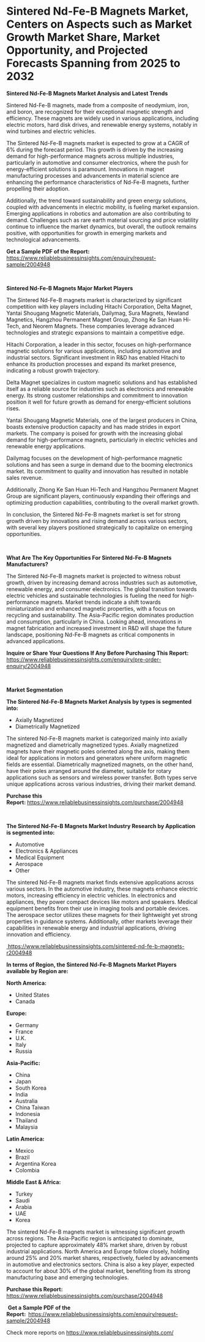<p><h1>Sintered Nd-Fe-B Magnets Market, Centers on Aspects such as Market Growth Market Share, Market Opportunity, and Projected Forecasts Spanning from 2025 to 2032</h1></p><p><strong>Sintered Nd-Fe-B Magnets Market Analysis and Latest Trends</strong></p>
<p><p>Sintered Nd-Fe-B magnets, made from a composite of neodymium, iron, and boron, are recognized for their exceptional magnetic strength and efficiency. These magnets are widely used in various applications, including electric motors, hard disk drives, and renewable energy systems, notably in wind turbines and electric vehicles.</p><p>The Sintered Nd-Fe-B magnets market is expected to grow at a CAGR of 6% during the forecast period. This growth is driven by the increasing demand for high-performance magnets across multiple industries, particularly in automotive and consumer electronics, where the push for energy-efficient solutions is paramount. Innovations in magnet manufacturing processes and advancements in material science are enhancing the performance characteristics of Nd-Fe-B magnets, further propelling their adoption.</p><p>Additionally, the trend toward sustainability and green energy solutions, coupled with advancements in electric mobility, is fueling market expansion. Emerging applications in robotics and automation are also contributing to demand. Challenges such as rare earth material sourcing and price volatility continue to influence the market dynamics, but overall, the outlook remains positive, with opportunities for growth in emerging markets and technological advancements.</p></p>
<p><strong>Get a Sample PDF of the Report:&nbsp;</strong> <a href="https://www.reliablebusinessinsights.com/enquiry/request-sample/2004948?utm_campaign=1837&utm_medium=2&utm_source=Github&utm_content=ia&utm_term=15012025&utm_id=sintered-nd-fe-b-magnets">https://www.reliablebusinessinsights.com/enquiry/request-sample/2004948</a></p>
<p>&nbsp;</p>
<p><strong>Sintered Nd-Fe-B Magnets Major Market Players</strong></p>
<p><p>The Sintered Nd-Fe-B magnets market is characterized by significant competition with key players including Hitachi Corporation, Delta Magnet, Yantai Shougang Magnetic Materials, Dailymag, Sura Magnets, Newland Magnetics, Hangzhou Permanent Magnet Group, Zhong Ke San Huan Hi-Tech, and Neorem Magnets. These companies leverage advanced technologies and strategic expansions to maintain a competitive edge.</p><p>Hitachi Corporation, a leader in this sector, focuses on high-performance magnetic solutions for various applications, including automotive and industrial sectors. Significant investment in R&D has enabled Hitachi to enhance its production processes and expand its market presence, indicating a robust growth trajectory.</p><p>Delta Magnet specializes in custom magnetic solutions and has established itself as a reliable source for industries such as electronics and renewable energy. Its strong customer relationships and commitment to innovation position it well for future growth as demand for energy-efficient solutions rises.</p><p>Yantai Shougang Magnetic Materials, one of the largest producers in China, boasts extensive production capacity and has made strides in export markets. The company is poised for growth with the increasing global demand for high-performance magnets, particularly in electric vehicles and renewable energy applications.</p><p>Dailymag focuses on the development of high-performance magnetic solutions and has seen a surge in demand due to the booming electronics market. Its commitment to quality and innovation has resulted in notable sales revenue.</p><p>Additionally, Zhong Ke San Huan Hi-Tech and Hangzhou Permanent Magnet Group are significant players, continuously expanding their offerings and optimizing production capabilities, contributing to the overall market growth. </p><p>In conclusion, the Sintered Nd-Fe-B magnets market is set for strong growth driven by innovations and rising demand across various sectors, with several key players positioned strategically to capitalize on emerging opportunities.</p></p>
<p>&nbsp;</p>
<p><strong>What Are The Key Opportunities For Sintered Nd-Fe-B Magnets Manufacturers?</strong></p>
<p><p>The Sintered Nd-Fe-B magnets market is projected to witness robust growth, driven by increasing demand across industries such as automotive, renewable energy, and consumer electronics. The global transition towards electric vehicles and sustainable technologies is fueling the need for high-performance magnets. Market trends indicate a shift towards miniaturization and enhanced magnetic properties, with a focus on recycling and sustainability. The Asia-Pacific region dominates production and consumption, particularly in China. Looking ahead, innovations in magnet fabrication and increased investment in R&D will shape the future landscape, positioning Nd-Fe-B magnets as critical components in advanced applications.</p></p>
<p><strong>Inquire or Share Your Questions If Any Before Purchasing This Report:</strong> <a href="https://www.reliablebusinessinsights.com/enquiry/pre-order-enquiry/2004948?utm_campaign=1837&utm_medium=2&utm_source=Github&utm_content=ia&utm_term=15012025&utm_id=sintered-nd-fe-b-magnets">https://www.reliablebusinessinsights.com/enquiry/pre-order-enquiry/2004948</a></p>
<p>&nbsp;</p>
<p><strong>Market Segmentation</strong></p>
<p><strong>The Sintered Nd-Fe-B Magnets Market Analysis by types is segmented into:</strong></p>
<p><ul><li>Axially Magnetized</li><li>Diametrically Magnetized</li></ul></p>
<p><p>The sintered Nd-Fe-B magnets market is categorized mainly into axially magnetized and diametrically magnetized types. Axially magnetized magnets have their magnetic poles oriented along the axis, making them ideal for applications in motors and generators where uniform magnetic fields are essential. Diametrically magnetized magnets, on the other hand, have their poles arranged around the diameter, suitable for rotary applications such as sensors and wireless power transfer. Both types serve unique applications across various industries, driving their market demand.</p></p>
<p><strong>Purchase this Report:&nbsp;</strong><a href="https://www.reliablebusinessinsights.com/purchase/2004948?utm_campaign=1837&utm_medium=2&utm_source=Github&utm_content=ia&utm_term=15012025&utm_id=sintered-nd-fe-b-magnets">https://www.reliablebusinessinsights.com/purchase/2004948</a></p>
<p>&nbsp;</p>
<p><strong>The Sintered Nd-Fe-B Magnets Market Industry Research by Application is segmented into:</strong></p>
<p><ul><li>Automotive</li><li>Electronics & Appliances</li><li>Medical Equipment</li><li>Aerospace</li><li>Other</li></ul></p>
<p><p>The sintered Nd-Fe-B magnets market finds extensive applications across various sectors. In the automotive industry, these magnets enhance electric motors, increasing efficiency in electric vehicles. In electronics and appliances, they power compact devices like motors and speakers. Medical equipment benefits from their use in imaging tools and portable devices. The aerospace sector utilizes these magnets for their lightweight yet strong properties in guidance systems. Additionally, other markets leverage their capabilities in renewable energy and industrial applications, driving innovation and efficiency.</p></p>
<p><a href="https://www.reliablebusinessinsights.com/sintered-nd-fe-b-magnets-r2004948?utm_campaign=1837&utm_medium=2&utm_source=Github&utm_content=ia&utm_term=15012025&utm_id=sintered-nd-fe-b-magnets">&nbsp;https://www.reliablebusinessinsights.com/sintered-nd-fe-b-magnets-r2004948</a></p>
<p><strong>In terms of Region, the Sintered Nd-Fe-B Magnets Market Players available by Region are:</strong></p>
<p>
    <p> <strong> North America: </strong>
        <ul>
            <li>United States</li>
            <li>Canada</li>
        </ul>
        </p> 
    <p> <strong> Europe: </strong>
        <ul>
            <li>Germany</li>
            <li>France</li>
            <li>U.K.</li>
            <li>Italy</li>
            <li>Russia</li>
        </ul>
        </p> 
    <p> <strong> Asia-Pacific: </strong>
        <ul>
            <li>China</li>
            <li>Japan</li>
            <li>South Korea</li>
            <li>India</li>
            <li>Australia</li>
            <li>China Taiwan</li>
            <li>Indonesia</li>
            <li>Thailand</li>
            <li>Malaysia</li>
        </ul>
        </p> 
    <p> <strong> Latin America: </strong>
        <ul>
            <li>Mexico</li>
            <li>Brazil</li>
            <li>Argentina Korea</li>
            <li>Colombia</li>
        </ul>
        </p> 
    <p> <strong> Middle East & Africa: </strong>
        <ul>
            <li>Turkey</li>
            <li>Saudi</li>
            <li>Arabia</li>
            <li>UAE</li>
            <li>Korea</li>
        </ul>
    </p>
    </p>
<p><p>The sintered Nd-Fe-B magnets market is witnessing significant growth across regions. The Asia-Pacific region is anticipated to dominate, projected to capture approximately 48% market share, driven by robust industrial applications. North America and Europe follow closely, holding around 25% and 20% market shares, respectively, fueled by advancements in automotive and electronics sectors. China is also a key player, expected to account for about 30% of the global market, benefiting from its strong manufacturing base and emerging technologies.</p></p>
<p><strong>Purchase this Report: </strong><a href="https://www.reliablebusinessinsights.com/purchase/2004948?utm_campaign=1837&utm_medium=2&utm_source=Github&utm_content=ia&utm_term=15012025&utm_id=sintered-nd-fe-b-magnets">https://www.reliablebusinessinsights.com/purchase/2004948</a></p>
<p>&nbsp;<strong>Get a Sample PDF of the Report:&nbsp;&nbsp;</strong><a href="https://www.reliablebusinessinsights.com/enquiry/request-sample/2004948?utm_campaign=1837&utm_medium=2&utm_source=Github&utm_content=ia&utm_term=15012025&utm_id=sintered-nd-fe-b-magnets">https://www.reliablebusinessinsights.com/enquiry/request-sample/2004948</a></p>
<p><strong></strong></p>
<p>Check more reports on <a href="https://www.reliablebusinessinsights.com/?utm_campaign=1837&utm_medium=2&utm_source=Github&utm_content=ia&utm_term=15012025&utm_id=sintered-nd-fe-b-magnets">https://www.reliablebusinessinsights.com/</a></p>